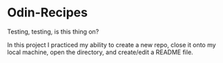 # Odin-Recipes
Testing, testing, is this thing on?

In this project I practiced my ability to create a new repo, close it onto my local machine, open the directory, and create/edit a README file.

